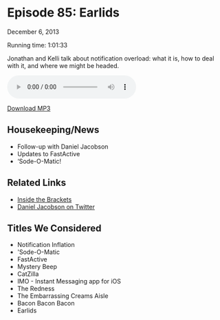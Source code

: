 Episode 85: Earlids
====
December 6, 2013

Running time: 1:01:33

Jonathan and Kelli talk about notification overload: what it is, how to deal with it, and where we might be headed.

<audio preload="auto" controls>
    <source src="https://s3.amazonaws.com/nitch/Episode_85_Earlids.mp3" type="audio/mpeg" />
    <source src="https://s3.amazonaws.com/nitch/Episode_85_Earlids.ogg" type="audio/ogg" />
    Your browser does not support HTML5 audio. Please download the episode using the link below.
</audio>

[Download MP3](https://s3.amazonaws.com/nitch/Episode_85_Earlids.mp3 "Episode 85: Earlids")

## Housekeeping/News

* Follow-up with Daniel Jacobson
* Updates to FastActive
* ‘Sode-O-Matic!

## Related Links

* [Inside the Brackets](http://insidethebrackets.com/ "HTML5 Roundtable Series")
* [Daniel Jacobson on Twitter](https://twitter.com/daniel_jacobson "Daniel Jacobson (daniel_jacobson) on Twitter")

## Titles We Considered

* Notification Inflation
* 'Sode-O-Matic
* FastActive
* Mystery Beep
* CatZilla
* IMO - Instant Messaging app for iOS
* The Redness
* The Embarrassing Creams Aisle
* Bacon Bacon Bacon
* Earlids